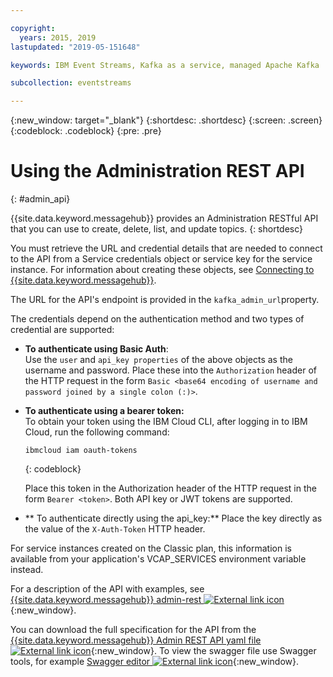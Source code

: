 ```yaml
---

copyright:
  years: 2015, 2019
lastupdated: "2019-05-151648"

keywords: IBM Event Streams, Kafka as a service, managed Apache Kafka

subcollection: eventstreams

---
```


{:new_window: target="_blank"}
{:shortdesc: .shortdesc}
{:screen: .screen}
{:codeblock: .codeblock}
{:pre: .pre}

# Using the Administration REST API
{: #admin_api}

{{site.data.keyword.messagehub}} provides an Administration RESTful API that you can use to create, delete, list, and update topics.
{: shortdesc}

You must retrieve the URL and credential details that are needed to connect to the API from a Service credentials object or service key for the service instance. For information about creating these objects, see 
[Connecting to {{site.data.keyword.messagehub}}](/docs/services/EventStreams?topic=eventstreams-connecting).

The URL for the API's endpoint is provided in the ```kafka_admin_url```property.

The credentials depend on the authentication method and two types of credential are supported:

* **To authenticate using Basic Auth**:<br/> 
    Use the ```user``` and ```api_key properties``` of the above objects as the username and password. Place these into the ```Authorization``` header of the HTTP request in the form ```Basic <base64 encoding of username and password joined by a single colon (:)>```.

* **To authenticate using a bearer token:**<br/> 
    To obtain your token using the IBM Cloud CLI, after logging in to IBM Cloud, run the following command: 

    ```
    ibmcloud iam oauth-tokens
    ```
    {: codeblock}

    Place this token in the Authorization header of the HTTP request in the form ```Bearer <token>```. Both API key or JWT tokens are supported. 

* ** To authenticate directly using the api_key:**
    Place the key directly as the value of the ```X-Auth-Token``` HTTP header.

For service instances created on the Classic plan, this information is available from your application's VCAP_SERVICES environment variable instead.

For a description of the API with examples, see 
[{{site.data.keyword.messagehub}} admin-rest ![External link icon](../../icons/launch-glyph.svg "External link icon")](https://github.com/ibm-messaging/event-streams-docs/tree/master/admin-rest-api){:new_window}.

You can download the full specification for the API from the [{{site.data.keyword.messagehub}} Admin REST API yaml file ![External link icon](../../icons/launch-glyph.svg "External link icon")](https://github.com/ibm-messaging/event-streams-docs/blob/master/admin-rest-api/admin-rest-api.yaml){:new_window}.
To view the swagger file use Swagger tools, for example [Swagger editor ![External link icon](../../icons/launch-glyph.svg "External link icon")](http://editor.swagger.io/#/){:new_window}.




